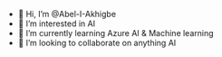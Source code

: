 - 👋 Hi, I’m @Abel-I-Akhigbe
- 👀 I’m interested in AI
- 🌱 I’m currently learning Azure AI & Machine learning
- 💞️ I’m looking to collaborate on anything AI

<!---
Abel-I-Akhigbe/Abel-I-Akhigbe is a ✨ special ✨ repository because its `README.md` (this file) appears on your GitHub profile.
You can click the Preview link to take a look at your changes.
--->
